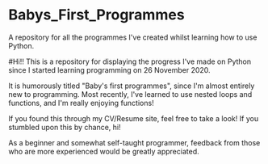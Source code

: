 # Babys_First_Programmes
A repository for all the programmes I've created whilst learning how to use Python.

#Hi!! This is a repository for displaying the progress I've made on Python since I started learning programming on 26 November 2020.

It is humorously titled "Baby's first programmes", since I'm almost entirely new to programming.
Most recently, I've learned to use nested loops and functions, and I'm really enjoying functions!

If you found this through my CV/Resume site, feel free to take a look!
If you stumbled upon this by chance, hi!

As a beginner and somewhat self-taught programmer, feedback from those who are more experienced would be greatly appreciated.
